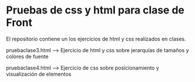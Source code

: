 Pruebas de css y html para clase de Front
================

El repositorio contiene un los ejercicios de html y css realizados en clases.

pruebaclase3.html --> Ejercicio de html y css sobre jerarquías de tamaños y colores de fuente

pruebaclase4.html --> Ejercicio de css sobre posicionamiento y visualización de elementos

